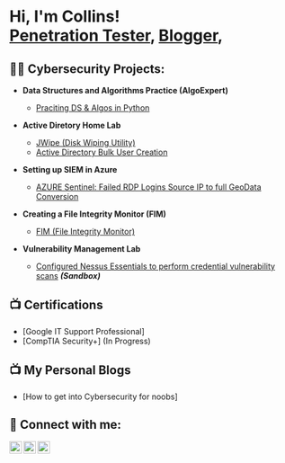 <h1>Hi, I'm Collins! <br/><a href="https://www.linkedin.com/in/collins-arasa">Penetration Tester</a>, <a href="#">Blogger</a>, </h1>

<h2>👨‍💻 Cybersecurity Projects:</h2>

- <b>Data Structures and Algorithms Practice (AlgoExpert)</b>
  - [Praciting DS & Algos in Python](https://github.com/colobazo/DS-Algorithms-Python)

- <b>Active Diretory Home Lab</b>
  - [JWipe (Disk Wiping Utility)](https://github.com/colobazo/DiskSanitazation)
  - [Active Directory Bulk User Creation](https://github.com/colobazo/Active-Directory-Bulk-User-Creation)
  
- <b>Setting up SIEM in Azure</b>
  - [AZURE Sentinel: Failed RDP Logins Source IP to full GeoData Conversion](https://github.com/colobazo/Azure-Sentinel-SIEM-)
- <b>Creating a File Integrity Monitor (FIM)</b>
  - [FIM (File Integrity Monitor)](https://github.com/joshmadakor1/PowerShell-Integrity-FIM)
- <b>Vulnerability Management Lab</b>
  - [Configured Nessus Essentials to perform credential vulnerability scans](https://github.com/joshmadakor1/4chan-Image-Analysis-Middleware-C964) <b><i>(Sandbox)</b></i>
  
<h2>📺 Certifications</h2>

- [Google IT Support Professional]
- [CompTIA Security+] (In Progress)


<h2>📺 My Personal Blogs</h2>

- [How to get into Cybersecurity for noobs]

<h2> 🤳 Connect with me:</h2>

[<img align="left" alt="collinsarasa | YouTube" width="22px" src="https://cdn.jsdelivr.net/npm/simple-icons@v3/icons/youtube.svg" />][youtube]
[<img align="left" alt="collinsarasa | Twitter" width="22px" src="https://cdn.jsdelivr.net/npm/simple-icons@v3/icons/twitter.svg" />][twitter]
[<img align="left" alt="collinsarasa | LinkedIn" width="22px" src="https://cdn.jsdelivr.net/npm/simple-icons@v3/icons/linkedin.svg" />][linkedin]

[twitter]: https://twitter.com/cololasa1
[youtube]: https://www.youtube.com/c/cololasa
[linkedin]: https://linkedin.com/in/collins-arasa
<!--
**colobazo/colobazo** is a ✨ _special_ ✨ repository because its `README.md` (this file) appears on your GitHub profile.

Here are some ideas to get you started:

- 🔭 I’m currently working on ...
- 🌱 I’m currently learning ...
- 👯 I’m looking to collaborate on ...
- 🤔 I’m looking for help with ...
- 💬 Ask me about ...
- 📫 How to reach me: ...
- 😄 Pronouns: ...
- ⚡ Fun fact: ...
-->
